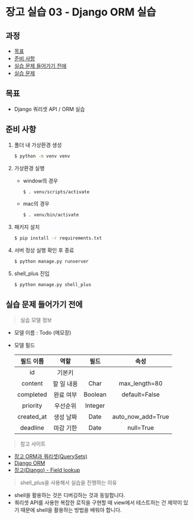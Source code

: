 # 장고 실습 03 - Django ORM 실습




## 과정

- [목표](#목표)
- [준비 사항](#준비-사항)
- [실습 문제 들어가기 전에](#실습-문제-들어가기-전에)
- [실습 문제](실습.md)



## 목표

- Django 쿼리셋 API / ORM 실습




## 준비 사항

1. 폴더 내 가상환경 생성
   
   ```bash
   $ python -m venv venv
   ```

2. 가상환경 실행
   
   - window의 경우
     
     ```bash
     $ . venv/scripts/activate
     ```
   
   - mac의 경우
     
     ```bash
     $ . venv/bin/activate
     ```

3. 패키지 설치
   
   ```bash
   $ pip install -r requirements.txt
   ```

4. 서버 정상 실행 확인 후 종료
   
   ```bash
   $ python manage.py runserver
   ```

5. shell_plus 진입
   
   ```bash
   $ python manage.py shell_plus
   ```




## 실습 문제 들어가기 전에

> 실습 모델 정보

- 모델 이름 : Todo (메모장)
- 모델 필드

  | 필드 이름      | 역할     | 필드      | 속성                |
  |:----------:|:------:|:-------:|:-----------------:|
  | id         | 기본키    |         |                   |
  | content    | 할 일 내용 | Char    | max_length=80     |
  | completed  | 완료 여부  | Boolean | default=False     |
  | priority   | 우선순위   | Integer |                   |
  | created_at | 생성 날짜  | Date    | auto_now_add=True |
  | deadline   | 마감 기한  | Date    | null=True         |

> 참고 사이트
- [장고 ORM과 쿼리셋(QuerySets)](https://tutorial.djangogirls.org/ko/django_orm/)
- [Django ORM](http://www.incodom.kr/Django_ORM)
- [장고(Django) - Field lookup](https://tibetsandfox.tistory.com/7)

> shell_plus을 사용해서 실습을 진행하는 이유
- shell을 활용하는 것은 디버깅하는 것과 동일합니다.
- 쿼리셋 API를 사용한 복잡한 로직을 구현할 때 view에서 테스트하는 건 제약이 있기 때문에 shell을 활용하는 방법을 배워야 합니다.